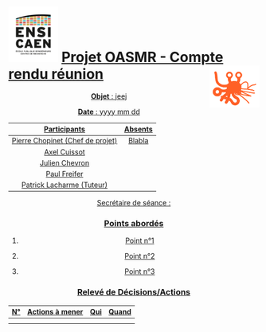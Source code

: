 <h1><img src="../img/ensicaen.png" width="100"> <a href="https://github.com/CCC-development-team/OASMR" style="text-align: center"> Projet OASMR - Compte rendu réunion <img src="../img/logo.png" width="100" style="float: right;"></h1> 

**Objet** : jeej

**Date** : yyyy mm dd 

| Participants                     | Absents |
| -------------------------------- | ------- |
| Pierre Chopinet (Chef de projet) | Blabla  |
| Axel Cuissot                     |         |
| Julien Chevron                   |         |
| Paul Freifer                     |         |
| Patrick Lacharme (Tuteur)        |         |

Secrétaire de séance : 



### Points abordés



1.  Point n°1

2.  Point n°2

3.  Point n°3 



### Relevé de Décisions/Actions

| N°   | Actions à mener | Qui  | Quand |
| ---- | --------------- | ---- | ----- |
|      |                 |      |       |
|      |                 |      |       |